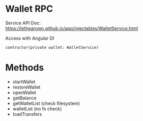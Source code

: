 # Wallet RPC

Service API Doc: https://letheanvpn.github.io/app/injectables/WalletService.html

Access with Angular DI

`contructor(private wallet: WalletService)`

# Methods

- startWallet
- restoreWallet
- openWallet
- getBalance
- getWalletList (check filesystem)
- walletList (no fs check)
- loadTransfers
